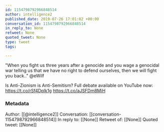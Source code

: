 ```yaml
---
id: 1154798792966848514
author: intelligence2
published_date: 2019-07-26 17:01:02 +00:00
conversation_id: 1154798792966848514
in_reply_to: None
retweet: None
quoted_tweet: None
type: tweet
tags:

---
```


"When you fight us three years after a genocide and you wage a genocidal war telling us that we have no right to defend ourselves, then we will fight you back.." @eWilf

Is Anti-Zionism is Anti-Semitism? Full debate available on YouTube now: https://t.co/rSf4Dplk1g https://t.co/aJSFDm8MiH

### Metadata

Author: [[@intelligence2]]
Conversation: [[conversation-1154798792966848514]]
In reply to: [[None]]
Retweet of: [[None]]
Quoted tweet: [[None]]
